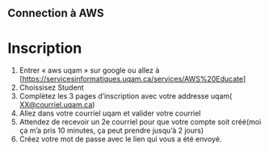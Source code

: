 ## Connection à AWS
# Inscription
1)	Entrer « aws uqam » sur google ou allez à [https://servicesinformatiques.uqam.ca/services/AWS%20Educate]
2)	Choissisez Student
3)	Complètez les 3 pages d’inscription avec votre addresse uqam( XX@courriel.uqam.ca) 
4)	Allez dans votre courriel uqam et valider votre courriel
5)	Attendez de recevoir un 2e courriel pour que votre compte soit créé(moi ça m’a pris 10 minutes, ça peut prendre jusqu’à 2 jours)
6)	Créez votre mot de passe avec le lien qui vous a été envoyé.  
